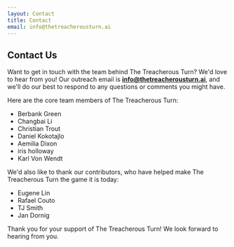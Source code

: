 ```yaml
---
layout: Contact
title: Contact
email: info@thetreacherousturn.ai
---
```


<h2 class="highlighter-pink active">Contact Us</h2>

Want to get in touch with the team behind The Treacherous Turn? We'd love to hear from you! Our outreach email is **info@thetreacherousturn.ai**, and we'll do our best to respond to any questions or comments you might have.

Here are the core team members of The Treacherous Turn:

- Berbank Green
- Changbai Li
- Christian Trout
- Daniel Kokotajlo
- Aemilia Dixon
- iris holloway
- Karl Von Wendt

We'd also like to thank our contributors, who have helped make The Treacherous Turn the game it is today:

- Eugene Lin
- Rafael Couto
- TJ Smith
- Jan Dornig

Thank you for your support of The Treacherous Turn! We look forward to hearing from you.